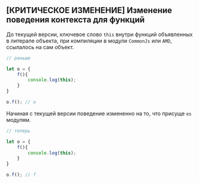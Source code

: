 ## [КРИТИЧЕСКОЕ ИЗМЕНЕНИЕ] Изменение поведения контекста для функций

До текущей версии, ключевое слово `this` внутри функций объявленных в литерале объекта, при компиляции в модули `CommonJs` или `AMD`, ссылалось на сам объект.

`````ts
// раньше

let o = {
    f(){
        console.log(this);
    }
}

o.f(); // o
`````

Начиная с текущей версии поведение измененно на то, что присуще `es` модулям.

`````ts
// теперь

let o = {
    f(){
        console.log(this);
    }
}

o.f(); // f
`````
